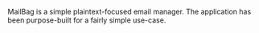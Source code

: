 MailBag is a simple plaintext-focused email manager. The application has been purpose-built for a fairly simple use-case.
